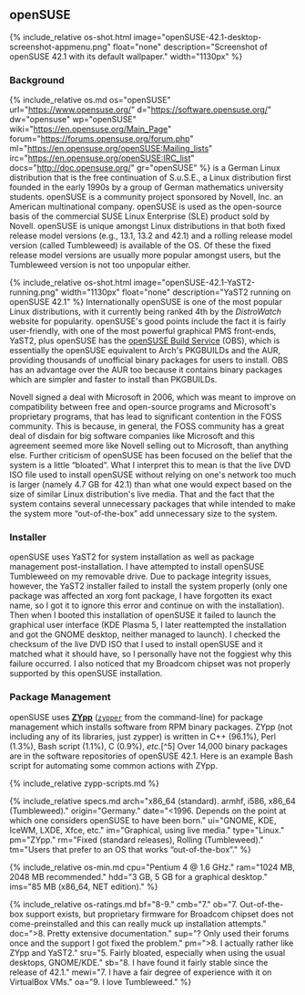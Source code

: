 ## openSUSE
{% include_relative os-shot.html image="openSUSE-42.1-desktop-screenshot-appmenu.png" float="none" description="Screenshot of openSUSE 42.1 with its default wallpaper." width="1130px" %}

### Background
{% include_relative os.md os="openSUSE" url="https://www.opensuse.org/" d="https://software.opensuse.org/" dw="opensuse" wp="openSUSE" wiki="https://en.opensuse.org/Main_Page" forum="https://forums.opensuse.org/forum.php" ml="https://en.opensuse.org/openSUSE:Mailing_lists" irc="https://en.opensuse.org/openSUSE:IRC_list" docs="http://doc.opensuse.org/" gr="openSUSE" %} is a German Linux distribution that is the free continuation of S.u.S.E., a Linux distribution first founded in the early 1990s by a group of German mathematics university students. openSUSE is a community project sponsored by Novell, Inc. an American multinational company. openSUSE is used as the open-source basis of the commercial SUSE Linux Enterprise (SLE) product sold by Novell. openSUSE is unique amongst Linux distributions in that both fixed release model versions (e.g., 13.1, 13.2 and 42.1) and a rolling release model version (called Tumbleweed) is available of the OS. Of these the fixed release model versions are usually more popular amongst users, but the Tumbleweed version is not too unpopular either.

{% include_relative os-shot.html image="openSUSE-42.1-YaST2-running.png" width="1130px" float="none" description="YaST2 running on openSUSE 42.1" %}
Internationally openSUSE is one of the most popular Linux distributions, with it currently being ranked 4th by the *DistroWatch* website for popularity. openSUSE's good points include the fact it is fairly user-friendly, with one of the most powerful graphical PMS front-ends, YaST2, plus openSUSE has the [openSUSE Build Service](https://build.opensuse.org/) (OBS), which is essentially the openSUSE equivalent to Arch's PKGBUILDs and the AUR, providing thousands of unofficial binary packages for users to install. OBS has an advantage over the AUR too because it contains binary packages which are simpler and faster to install than PKGBUILDs.

Novell signed a deal with Microsoft in 2006, which was meant to improve on compatibility between free and open-source programs and Microsoft's proprietary programs, that has lead to significant contention in the FOSS community. This is because, in general, the FOSS community has a great deal of disdain for big software companies like Microsoft and this agreement seemed more like Novell selling out to Microsoft, than anything else. Further criticism of openSUSE has been focused on the belief that the system is a little &ldquo;bloated&rdquo;. What I interpret this to mean is that the live DVD ISO file used to install openSUSE without relying on one's network too much is larger (namely 4.7 GB for 42.1) than what one would expect based on the size of similar Linux distribution's live media. That and the fact that the system contains several unnecessary packages that while intended to make the system more &ldquo;out-of-the-box&rdquo; add unnecessary size to the system.

### Installer
openSUSE uses YaST2 for system installation as well as package management post-installation. I have attempted to install openSUSE Tumbleweed on my removable drive. Due to package integrity issues, however, the YaST2 installer failed to install the system properly (only one package was affected an xorg font package, I have forgotten its exact name, so I got it to ignore this error and continue on with the installation). Then when I booted this installation of openSUSE it failed to launch the graphical user interface (KDE Plasma 5, I later reattempted the installation and got the GNOME desktop, neither managed to launch). I checked the checksum of the live DVD ISO that I used to install openSUSE and it matched what it should have, so I personally have not the foggiest why this failure occurred. I also noticed that my Broadcom chipset was not properly supported by this openSUSE installation.

### Package Management
openSUSE uses [**ZYpp**](https://github.com/openSUSE/zypper) ([`zypper`](https://fusion809.github.io/man/zypper.8.html) from the command-line) for package management which installs software from RPM binary packages. ZYpp (not including any of its libraries, just zypper) is written in C++ (96.1%), Perl (1.3%), Bash script (1.1%), C (0.9%), *etc.*[^5] Over 14,000 binary packages are in the software repositories of openSUSE 42.1. Here is an example Bash script for automating some common actions with ZYpp.

{% include_relative zypp-scripts.md %}

{% include_relative specs.md arch="x86_64 (standard). armhf, i586, x86_64 (Tumbleweed)." origin="Germany." date="&lt;1996. Depends on the point at which one considers openSUSE to have been born." ui="GNOME, KDE, IceWM, LXDE, Xfce, etc." im="Graphical, using live media." type="Linux." pm="ZYpp." rm="Fixed (standard releases), Rolling (Tumbleweed)." tm="Users that prefer to an OS that works &ldquo;out-of-the-box&rdquo;." %}

{% include_relative os-min.md cpu="Pentium 4 @ 1.6 GHz." ram="1024 MB, 2048 MB recommended." hdd="3 GB, 5 GB for a graphical desktop." ims="85 MB (x86_64, NET edition)." %}

{% include_relative os-ratings.md bf="8-9." cmb="7." ob="7. Out-of-the-box support exists, but proprietary firmware for Broadcom chipset does not come-preinstalled and this can really muck up installation attempts." doc="&gt;8. Pretty extensive documentation." sup="? Only used their forums once and the support I got fixed the problem." pm="&gt;8. I actually rather like ZYpp and YaST2." sru="5. Fairly bloated, especially when using the usual desktops, GNOME/KDE." sb="8. I have found it fairly stable since the release of 42.1." mewi="7. I have a fair degree of experience with it on VirtualBox VMs." oa="9. I love Tumbleweed." %}
